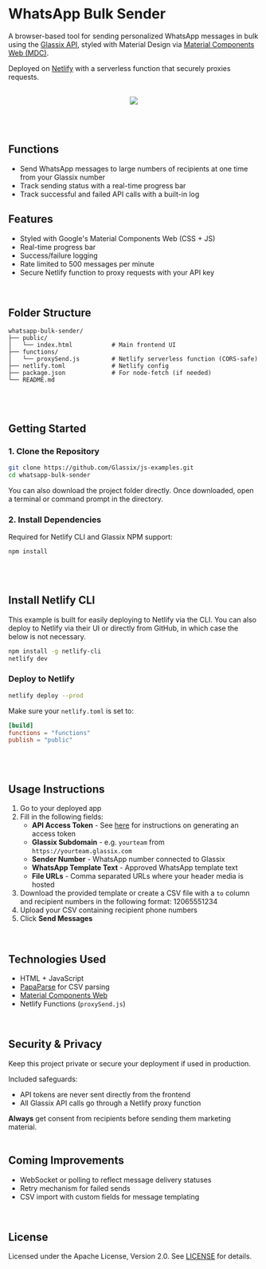 # WhatsApp Bulk Sender

A browser-based tool for sending personalized WhatsApp messages in bulk using the [Glassix API](https://docs.glassix.com), styled with Material Design via [Material Components Web (MDC)](https://github.com/material-components/material-components-web).

Deployed on [Netlify](https://www.netlify.com/) with a serverless function that securely proxies requests.
<br>
<br>
<p align="center">
  <img src="https://github.com/user-attachments/assets/d4b0e905-c6f1-4c21-8177-d3933ed9b4eb">
</p>
<br>
<br>

## Functions

- Send WhatsApp messages to large numbers of recipients at one time from your Glassix number
- Track sending status with a real-time progress bar
- Track successful and failed API calls with a built-in log

## Features

- Styled with Google's Material Components Web (CSS + JS)
- Real-time progress bar
- Success/failure logging
- Rate limited to 500 messages per minute
- Secure Netlify function to proxy requests with your API key
<br>

## Folder Structure

```
whatsapp-bulk-sender/
├── public/
│   └── index.html           # Main frontend UI
├── functions/
│   └── proxySend.js         # Netlify serverless function (CORS-safe)
├── netlify.toml             # Netlify config
├── package.json             # For node-fetch (if needed)
└── README.md
```
<br>
<br>

## Getting Started

### 1. Clone the Repository

```bash
git clone https://github.com/Glassix/js-examples.git
cd whatsapp-bulk-sender
```
You can also download the project folder directly. Once downloaded, open a terminal or command prompt in the directory.

### 2. Install Dependencies

Required for Netlify CLI and Glassix NPM support:

```bash
npm install
```
<br>
<br>

## Install Netlify CLI

This example is built for easily deploying to Netlify via the CLI. You can also deploy to Netlify via their UI or directly from GitHub, in which case the below is not necessary.

```bash
npm install -g netlify-cli
netlify dev
```

### Deploy to Netlify

```bash
netlify deploy --prod
```

Make sure your `netlify.toml` is set to:

```toml
[build]
functions = "functions"
publish = "public"
```
<br>
<br>

## Usage Instructions

1. Go to your deployed app
2. Fill in the following fields:
   - **API Access Token** - See [here](https://docs.glassix.com/reference/access-token#/) for instructions on generating an access token
   - **Glassix Subdomain** - e.g. `yourteam` from `https://yourteam.glassix.com`
   - **Sender Number** - WhatsApp number connected to Glassix
   - **WhatsApp Template Text** - Approved WhatsApp template text
   - **File URLs** - Comma separated URLs where your header media is hosted
3. Download the provided template or create a CSV file with a `to` column and recipient numbers in the following format: 12065551234
4. Upload your CSV containing recipient phone numbers
5. Click **Send Messages**
<br>

## Technologies Used

- HTML + JavaScript
- [PapaParse](https://www.papaparse.com/) for CSV parsing
- [Material Components Web](https://github.com/material-components/material-components-web)
- Netlify Functions (`proxySend.js`)
<br>

## Security & Privacy

Keep this project private or secure your deployment if used in production.

Included safeguards:
- API tokens are never sent directly from the frontend
- All Glassix API calls go through a Netlify proxy function

**Always** get consent from recipients before sending them marketing material.
<br>
<br>

## Coming Improvements

- WebSocket or polling to reflect message delivery statuses
- Retry mechanism for failed sends
- CSV import with custom fields for message templating
<br>

## License

Licensed under the Apache License, Version 2.0. See [LICENSE](https://github.com/Glassix/js-examples/blob/whatsapp-sender/LICENSE) for details.
